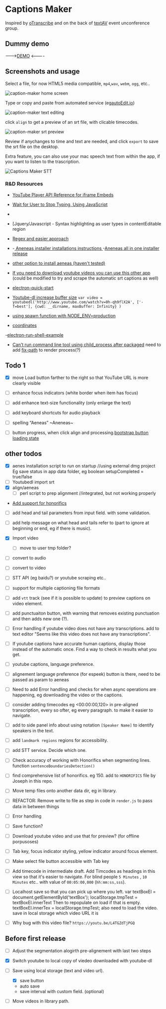 # Captions Maker 

Inspired by [oTranscribe](http://otranscribe.com) and on the back of [textAV](http://textAV.tech) event unconference group.

## Dummy demo 

--->[DEMO](http://pietropassarelli.com/captions-maker/) <----


##  Screenshots and usage

Select a file, for now HTML5 media compatible, `mp4`,`wav`, `webm`, `ogg`, etc..

![caption-maker home screen](docs/img/caption-maker-1.png)

Type or copy and paste from automated service (eg[autoEdit.io](http://autoEdit.io))

![caption-maker text editing](docs/img/caption-maker-2.png)

click `align` to get a preview of an srt file, with clicable timecodes.

![caption-maker srt preview](docs/img/caption-maker-3.png)

Review if anychanges to time and text are needed, and click `export` to save the srt file on the desktop.

Extra feature, you can also use your mac speech text from within the app, if you want to listen to the trascription. 

![Captions Maker STT](/docs/img/captions-maker-stt.png)

###  R&D Resources

- [YouTube Player API Reference for iframe Embeds](https://developers.google.com/youtube/iframe_api_reference)
- [Wait for User to Stop Typing, Using JavaScript](https://schier.co/blog/2014/12/08/wait-for-user-to-stop-typing-using-javascript.html)
- [ ](http://blog.teamtreehouse.com/native-rich-text-editing-with-the-contenteditable-attribute)
- [Jquery/Javascript - Syntax highlighting as user types in contentEditable region
- [Regex and easier approach ](http://pietropassarelli.com/regex.html)

- [](https://stackoverflow.com/questions/13107150/jquery-javascript-syntax-highlighting-as-user-types-in-contenteditable-region)
-[ Aneneas installer installations instructions ](https://github.com/readbeyond/aeneas/blob/master/wiki/INSTALL.md)
-[Aneneas all in one installer release](https://github.com/sillsdev/aeneas-installer/releases)

- [other option to install aeneas (haven't tested)](https://www.npmjs.com/package/aeneas-install)

- [If you need to download youtube videos you can use this other app](https://github.com/pietrop/electron-video-downloader) (could be modified to try and scrape the automatic srt captions as well)

- [electron-quick-start](https://github.com/electron/electron-quick-start)
- [Youtube-dl increase buffer size](https://github.com/przemyslawpluta/node-youtube-dl/issues/128) `var video = youtubedl('http://www.youtube.com/watch?v=0h-qh9flX2A', ['-f=best'], {cwd: __dirname, maxBuffer: Infinity} )`

- [using spawn function with NODE_ENV=production](https://stackoverflow.com/questions/20825157/using-spawn-function-with-node-env-production)

- [coordinates](https://javascript.info/coordinates)

-[electron-run-shell-example](https://github.com/martinjackson/electron-run-shell-example)

- [Can't run command line tool using child_process after packaged](https://github.com/electron/electron/issues/7688) need to add [fix-path](https://github.com/sindresorhus/fix-path) to render process(?)

## Todo 1

- [x] move Load button farther to the right so that YouTube URL is more clearly visible

-[ ] enhance focus indicators (white border when item has focus)


-[ ] add enhance text-size functionality (only enlarge the text)

-[ ] add keyboard shortcuts for audio playback

-[ ] spelling “Aeneas” ~Aneneas~


-[ ] button progress, when click align and processing.[bootstrap button loading state](https://getbootstrap.com/javascript/#buttons) 

## other todos 

- [x] aenes installation script to run on startup //using external dmg project
	Eg save status in app data folder, eg boolean setupCompleted = true/false
- [ ] Youtubedl import srt
- [x] align/aeneas
	- [ ] perl script to prep alignment //integrated, but not working properly

- [Add support for honorifics](https://github.com/polizoto/segment_transcript/blob/master/HONORIFICS) 


- [ ] add head and tail parameters from input field. with some validation. 
- [ ] add help message on what head and tails refer to (part to ignore at beginning or end, eg if there is music).

- [x] Import video 
	- [ ] move to user tmp folder?

- [ ] convert to audio
- [ ] convert to video
- [ ] STT API (eg baidu?) or youtube scraping etc..

- [ ] support for multiple captioning file formats 

- [ ] add `vtt` track (see if it is possible to update) to preview captions on video element.


- [ ] add punctuaiton button, with warning that removes existing punctuation and then adds new one (?).


- [ ] Error handling if youtube video does not have any transcriptions. add to text editor "Seems like this video does not have any transcriptions".

- [ ] If youtube captions have accurate human captions, display those instead of the automatic once. Find a way to check in results what you get. 

- [ ] youtube captions, language preference.

- [ ] alignement language preference (for espeek) button is there, need to be passed as param to aeneas

- [ ] Need to add Error handling and checks for when async operations are happening, eg downloading the video or the captions. 


- [ ] consider adding timecodes eg <00:00:00,120> in pre-aligned transcription, every so ofter, eg every paragraph. to make it easier to navigate.

- [ ] add to side panel info about using notation `[Speaker Name]` to identify speakers in the text. 

- [ ] add `landmark regions` regions for accessibility. 

- [ ] add STT service. Decide which one. 

- [ ] Check accuracy of working with Honorifics when segmenting lines. function `sentenceBoundariesDetection()`
- [ ] find comprehensive list of honorifics. eg 150. add to `HONORIFICS` file by Joseph in this repo. 

- [ ] Move temp files onto another data dir, eg in library. 

- [ ] REFACTOR: Remove write to file as step in code in `render.js` to pass data in between things

- [ ] Error handling 



- [ ] Save function?

- [ ] Download youtube video and use that for preview? (for offline porpusoses)

- [ ] Tab key, focus indicator styling, yellow indicator around focus element.
- [ ] Make select file button accessible with Tab key


- [ ] Add timecode in intermediate draft. 
	Add Timcodes as headings in this view so that it's easier to navigate. 
	For blind people `5 Minutes` , `10 Minutes` etc.. with value of `00:05:00,000` (`hh:mm:ss,sss`).

- [ ] Localhost save so that you can pick up where you left. 
var textBoxEl = document.getElementById('textBox');
localStorage.tmpTest =  textBoxEl.innerText
Then to repopulate on load if that is empty. 
textBoxEl.innerTex = localStorage.tmpTest;
also need to load the video. save in local storage which video URL it is


- [ ] Why bug with this video file? `https://youtu.be/L4TGZdTjPGQ`


<!-- 

https://youtu.be/L4TGZdTjPGQ

 -->



## Before first release

- [ ] Adjust the segmentation alogirth pre-alignement with last two steps
- [x] Switch youtube to local copy of viedeo downloaded with youtube-dl
- [ ] Save using local storage (text and video url). 
	-[X] save button 
	+ auto save
	+ save interval with custom field. (optional)


- [ ] Move videos in library path.  

<!-- Some code notes






//to add captions dynamically  - Might not be needed as a requiremen
// maybe add button, update captions preview. or auto trigger. 
// might need to write the `vtt` file. and then code below to update on video.
// altho it better if video was bigger. 
// document.querySelector("video").innerHTML = '<track label="English Captions" srclang="en" kind="captions" src="/Users/pietropassarelli/Dropbox/CODE/NODE/webVideoTextCrawler/test/results.vtt" type="text/vtt" default />'

 -->
